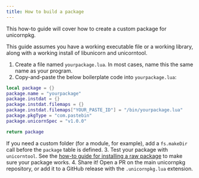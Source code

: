```yaml
---
title: How to build a package
---
```


This how-to guide will cover how to create a custom package for unicornpkg.

This guide assumes you have a working executable file or a working library, along with a working install of libunicorn and unicorntool.

1. Create a file named `yourpackage.lua`. In most cases, name this the same name as your program.
2. Copy-and-paste the below boilerplate code into `yourpackage.lua`:
```lua
local package = {}
package.name = "yourpackage"
package.instdat = {}
package.instdat.filemaps = {}
package.instdat.filemaps["YOUR_PASTE_ID"] = "/bin/yourpackage.lua"
package.pkgType = "com.pastebin"
package.unicornSpec = "v1.0.0"

return package
```
If you need a custom folder (for a module, for example), add a `fs.makeDir` call before the `package` table is defined.
3. Test your package with `unicorntool`. See the [how-to guide for installing a raw package](./install-raw-package.md) to make sure your package works.
4. Share it! Open a PR on the main unicornpkg repository, or add it to a GitHub release with the `.unicornpkg.lua` extension.
